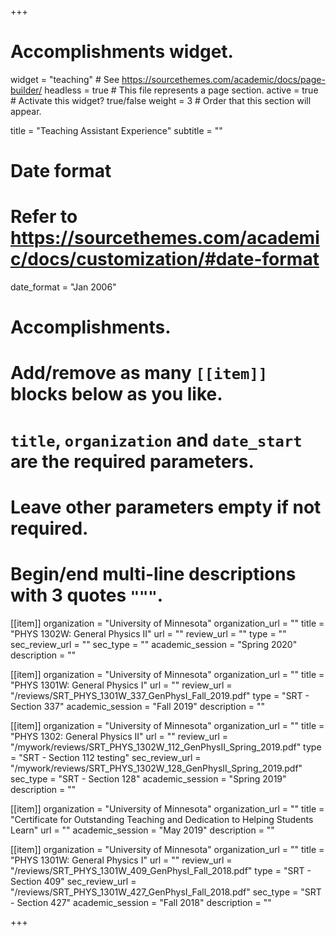 +++
# Accomplishments widget.
widget = "teaching"  # See https://sourcethemes.com/academic/docs/page-builder/
headless = true  # This file represents a page section.
active = true  # Activate this widget? true/false
weight = 3  # Order that this section will appear.

title = "Teaching Assistant Experience"
subtitle = ""

# Date format
#   Refer to https://sourcethemes.com/academic/docs/customization/#date-format
date_format = "Jan 2006"

# Accomplishments.
#   Add/remove as many `[[item]]` blocks below as you like.
#   `title`, `organization` and `date_start` are the required parameters.
#   Leave other parameters empty if not required.
#   Begin/end multi-line descriptions with 3 quotes `"""`.




[[item]]
  organization = "University of Minnesota"
  organization_url = ""
  title = "PHYS 1302W: General Physics II"
  url = ""
  review_url = ""
  type = ""
  sec_review_url = ""
  sec_type = ""
  academic_session = "Spring 2020"
  description = ""

[[item]]
  organization = "University of Minnesota"
  organization_url = ""
  title = "PHYS 1301W: General Physics I"
  url = ""
  review_url = "/reviews/SRT_PHYS_1301W_337_GenPhysI_Fall_2019.pdf"
  type = "SRT - Section 337"
  academic_session = "Fall 2019"
  description = ""

[[item]]
  organization = "University of Minnesota"
  organization_url = ""
  title = "PHYS 1302: General Physics II"
  url = ""
  review_url = "/mywork/reviews/SRT_PHYS_1302W_112_GenPhysII_Spring_2019.pdf"
  type = "SRT - Section 112 testing"
  sec_review_url = "/mywork/reviews/SRT_PHYS_1302W_128_GenPhysII_Spring_2019.pdf"
  sec_type = "SRT - Section 128"
  academic_session = "Spring 2019"
  description = ""

[[item]]
  organization = "University of Minnesota"
  organization_url = ""
  title = "Certificate for Outstanding Teaching and Dedication to Helping Students Learn"
  url = ""
  academic_session = "May 2019"
  description = ""


[[item]]
  organization = "University of Minnesota"
  organization_url = ""
  title = "PHYS 1301W: General Physics I"
  url = ""
  review_url = "/reviews/SRT_PHYS_1301W_409_GenPhysI_Fall_2018.pdf"
  type = "SRT - Section 409"
  sec_review_url = "/reviews/SRT_PHYS_1301W_427_GenPhysI_Fall_2018.pdf"
  sec_type = "SRT - Section 427"
  academic_session = "Fall 2018"
  description = ""

+++


